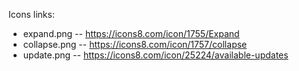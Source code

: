 Icons links:
* expand.png -- https://icons8.com/icon/1755/Expand
* collapse.png -- https://icons8.com/icon/1757/collapse
* update.png -- https://icons8.com/icon/25224/available-updates

